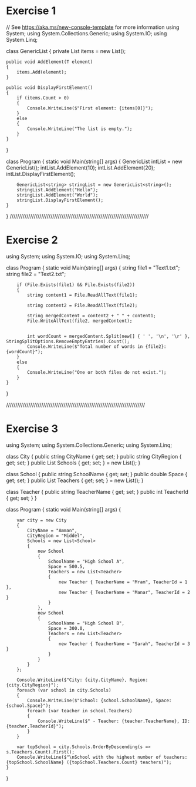 
# Exercise 1

// See https://aka.ms/new-console-template for more information
using System;
using System.Collections.Generic;
using System.IO;
using System.Linq;

class GenericList<T>
{
    private List<T> items = new List<T>();

    public void AddElement(T element)
    {
        items.Add(element);
    }

    public void DisplayFirstElement()
    {
        if (items.Count > 0)
        {
            Console.WriteLine($"First element: {items[0]}");
        }
        else
        {
            Console.WriteLine("The list is empty.");
        }
    }
}

class Program
{
    static void Main(string[] args)
    {
        GenericList<int> intList = new GenericList<int>();
        intList.AddElement(10);
        intList.AddElement(20);
        intList.DisplayFirstElement();

        GenericList<string> stringList = new GenericList<string>();
        stringList.AddElement("Hello");
        stringList.AddElement("World");
        stringList.DisplayFirstElement();
    }
}
///////////////////////////////////////////////////////////////////////////

# Exercise 2
using System;
using System.IO;
using System.Linq;

class Program
{
    static void Main(string[] args)
    {
        string file1 = "Text1.txt";
        string file2 = "Text2.txt";

        if (File.Exists(file1) && File.Exists(file2))
        {
            string content1 = File.ReadAllText(file1);

            string content2 = File.ReadAllText(file2);

            string mergedContent = content2 + " " + content1;
            File.WriteAllText(file2, mergedContent);

      
            int wordCount = mergedContent.Split(new[] { ' ', '\n', '\r' }, StringSplitOptions.RemoveEmptyEntries).Count();
            Console.WriteLine($"Total number of words in {file2}: {wordCount}");
        }
        else
        {
            Console.WriteLine("One or both files do not exist.");
        }
    }
}

///////////////////////////////////////////////////////////////////////////

# Exercise 3
using System;
using System.Collections.Generic;
using System.Linq;

class City
{
    public string CityName { get; set; }
    public string CityRegion { get; set; }
    public List<School> Schools { get; set; } = new List<School>();
}

class School
{
    public string SchoolName { get; set; }
    public double Space { get; set; }
    public List<Teacher> Teachers { get; set; } = new List<Teacher>();
}

class Teacher
{
    public string TeacherName { get; set; }
    public int TeacherId { get; set; }
}

class Program
{
    static void Main(string[] args)
    {
       
        var city = new City
        {
            CityName = "Amman",
            CityRegion = "Middel",
            Schools = new List<School>
            {
                new School
                {
                    SchoolName = "High School A",
                    Space = 500.5,
                    Teachers = new List<Teacher>
                    {
                        new Teacher { TeacherName = "Mram", TeacherId = 1 },
                        new Teacher { TeacherName = "Manar", TeacherId = 2 }
                    }
                },
                new School
                {
                    SchoolName = "High School B",
                    Space = 300.0,
                    Teachers = new List<Teacher>
                    {
                        new Teacher { TeacherName = "Sarah", TeacherId = 3 }
                    }
                }
            }
        };

        Console.WriteLine($"City: {city.CityName}, Region: {city.CityRegion}");
        foreach (var school in city.Schools)
        {
            Console.WriteLine($"School: {school.SchoolName}, Space: {school.Space}");
            foreach (var teacher in school.Teachers)
            {
                Console.WriteLine($" - Teacher: {teacher.TeacherName}, ID: {teacher.TeacherId}");
            }
        }

        var topSchool = city.Schools.OrderByDescending(s => s.Teachers.Count).First();
        Console.WriteLine($"\nSchool with the highest number of teachers: {topSchool.SchoolName} ({topSchool.Teachers.Count} teachers)");
    }
}



